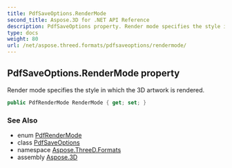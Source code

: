 ```yaml
---
title: PdfSaveOptions.RenderMode
second_title: Aspose.3D for .NET API Reference
description: PdfSaveOptions property. Render mode specifies the style in which the 3D artwork is rendered
type: docs
weight: 80
url: /net/aspose.threed.formats/pdfsaveoptions/rendermode/
---
```

## PdfSaveOptions.RenderMode property

Render mode specifies the style in which the 3D artwork is rendered.

```csharp
public PdfRenderMode RenderMode { get; set; }
```

### See Also

* enum [PdfRenderMode](../../pdfrendermode/)
* class [PdfSaveOptions](../)
* namespace [Aspose.ThreeD.Formats](../../../aspose.threed.formats/)
* assembly [Aspose.3D](../../../)


